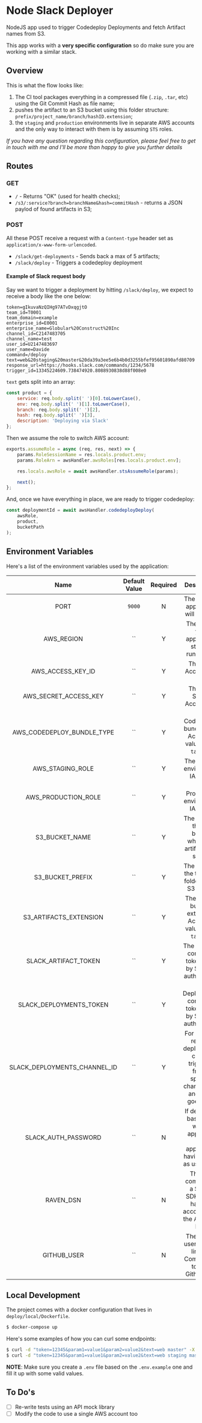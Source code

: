 # Node Slack Deployer

NodeJS app used to trigger Codedeploy Deployments and fetch Artifact names from S3.

This app works with a **very specific configuration** so do make sure you are working with a similar stack.

## Overview

This is what the flow looks like:

1. The CI tool packages everything in a compressed file (`.zip`, `.tar`, etc) using the Git Commit Hash as file name;
2. pushes the artifact to an S3 bucket using this folder structure: `prefix/project_name/branch/hashID.extension`;
3. the `staging` and `production` environments live in separate AWS accounts and the only way to interact with them is by assuming `STS` roles.

_If you have any question regarding this configuration, please feel free to get in touch with me and I'll be more than happy to give you further details_

## Routes

### GET

-   `/` - Returns "OK" (used for health checks);
-   `/s3/:service?branch=branchName&hash=commitHash` - returns a JSON paylod of found artifacts in S3;

### POST

All these POST receive a request with a `Content-type` header set as `application/x-www-form-urlencoded`.

-   `/slack/get-deployments` - Sends back a max of 5 artifacts;
-   `/slack/deploy` - Triggers a codedeploy deployment

#### Example of Slack request body

Say we want to trigger a deployment by hitting `/slack/deploy`, we expect to receive a body like the one below:

```
token=gIkuvaNzQIHg97ATvDxqgjtO
team_id=T0001
team_domain=example
enterprise_id=E0001
enterprise_name=Globular%20Construct%20Inc
channel_id=C2147483705
channel_name=test
user_id=U2147483697
user_name=Davide
command=/deploy
text=web&20staging&20master&20da39a3ee5e6b4b0d3255bfef95601890afd80709
response_url=https://hooks.slack.com/commands/1234/5678
trigger_id=13345224609.738474920.8088930838d88f008e0
```

`text` gets split into an array:

```js
const product = {
    service: req.body.split(' ')[0].toLowerCase(),
    env: req.body.split(' ')[1].toLowerCase(),
    branch: req.body.split(' ')[2],
    hash: req.body.split(' ')[3],
    description: 'Deploying via Slack'
};
```

Then we assume the role to switch AWS account:

```js
exports.assumeRole = async (req, res, next) => {
    params.RoleSessionName = res.locals.product.env;
    params.RoleArn = awsHandler.awsRoles[res.locals.product.env];

    res.locals.awsRole = await awsHandler.stsAssumeRole(params);

    next();
};
```

And, once we have everything in place, we are ready to trigger codedeploy:

```js
const deploymentId = await awsHandler.codedeployDeploy(
    awsRole,
    product,
    bucketPath
);
```

## Environment Variables

Here's a list of the environment variables used by the application:

| Name                         | Default Value | Required | Description                                                                                         |
| :--------------------------: | :-----------: | :------: | :-------------------------------------------------------------------------------------------------: |
| PORT                         | `9000`        | N        | The port the application will listen to                                                             |
| AWS_REGION                   | ``            | Y        | The region your application stack is running on                                                     |
| AWS_ACCESS_KEY_ID            | ``            | Y        | The AWS Access Key ID                                                                               |
| AWS_SECRET_ACCESS_KEY        | ``            | Y        | The AWS Secret Access Key                                                                           |
| AWS_CODEDEPLOY_BUNDLE_TYPE   | ``            | Y        | The CodeDeploy bundle type. Accepted values: `tgz`, `tar`, `zip`                                    |
| AWS_STAGING_ROLE             | ``            | Y        | The Staging environment IAM role                                                                    |
| AWS_PRODUCTION_ROLE          | ``            | Y        | The Production environment IAM role                                                                 |
| S3_BUCKET_NAME               | ``            | Y        | The name of the S3 bucket where the artifacts are stored                                            |
| S3_BUCKET_PREFIX             | ``            | Y        | The name of the top level folder of the S3 bucket                                                   |
| S3_ARTIFACTS_EXTENSION       | ``            | Y        | The artifact bundles extension. Accepted values: `tgz`, `tar`, `zip`                                |
| SLACK_ARTIFACT_TOKEN         | ``            | Y        | The Artifacts command token used by Slack to authenticate                                           |
| SLACK_DEPLOYMENTS_TOKEN      | ``            | Y        | The Deployments command token used by Slack to authenticate                                         |
| SLACK_DEPLOYMENTS_CHANNEL_ID | ``            | Y        | For security reason, deployments can be triggered from a specific channel only and its ID goes here |
| SLACK_AUTH_PASSWORD          | ``            | N        | If defined, a basic auth will be applied to the application having `slack` as username              |
| RAVEN_DSN                    | ``            | N        | The app comes with a Sentry SDK. If you have an account, add the App DSN here                       |
| GITHUB_USER                  | ``            | N        | The Github user used to link the Commits list to their Github URL                                   |


## Local Development

The project comes with a docker configuration that lives in `deploy/local/Dockerfile`.

```bash
$ docker-compose up
```

Here's some examples of how you can curl some endpoints:

```bash
$ curl -d "token=12345&param1=value1&param2=value2&text=web master" -X POST http://localhost:3000/slack/get-deployments
$ curl -d "token=12345&param1=value1&param2=value2&text=web staging master commitHash" -X POST http://localhost:3000/slack/deploy
```

**NOTE**: Make sure you create a `.env` file based on the `.env.example` one and fill it up with some valid values.

## To Do's

- [ ] Re-write tests using an API mock library
- [ ] Modify the code to use a single AWS account too
